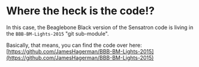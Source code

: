 # Where the heck is the code!?

In this case, the Beaglebone Black version of the Sensatron code is living in the `BBB-BM-Lights-2015` "git sub-module".

Basically, that means, you can find the code over here: [https://github.com/JamesHagerman/BBB-BM-Lights-2015](https://github.com/JamesHagerman/BBB-BM-Lights-2015)
